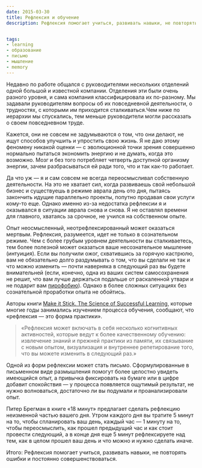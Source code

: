 ```yaml
---
date: 2015-03-30
title: Рефлексия и обучение
description: Рефлексия помогает учиться, развивать навыки, не повторять ошибки и постоянно совершенствоваться.


tags:
- learning
- образование
- письмо
- мышление
- memory
---
```


Недавно по работе общался с руководителями нескольких отделений одной большой и известной компании. Отделения эти были очень разного уровня, и сама компания классифицировала их по-разному. Мы задавали руководителям вопросы об их повседневной деятельности, о трудностях, с которыми им приходится сталкиваться.Чем ниже по иерархии мы спускались, тем меньше руководители могли рассказать о своем повседневном труде. 

Кажется, они не совсем не задумываются о том, что они делают, не ищут способов улучшить и упростить свою жизнь. Я не даю этому феномену никакой оценки — с эволюционной точки зрения совершенно нормально пытаться экономить энергию и не думать, когда это возможно. Мозг и без того потребляет четверть доступной организму энергии, зачем разбрасываться ей ради того, что и так как-то работает.

Да что уж — я и сам совсем не всегда переосмысливал собственную деятельности. На это не хватает сил, когда развиваешь свой небольшой бизнес и существуешь в режиме аврала день ото дня, пытаясь закончить идущие параллельно проекты, попутно продавая свои услуги кому-то еще. Однако именно из-за недостатка рефлексии я и оказывался в ситуации аврала снова и снова. Я не оставлял времени для главного, хватаясь за срочное, не учился на собственном опыте. 

Опыт неосмысленный, неотрефлексированный может оказаться мертвым. Рефлексия, разумеется, идет не только в сознательном режиме. Чем с более грубым уровнем деятельности вы сталкиваетесь, тем более полезной может оказаться ваше несознательное мышление (интуиция). Если вы получили ожог, схватившись за горячую кастрюлю, вам не обязательно долго раздумывать о том, что вы сделали не так и что можно изменить — почти наверняка в следующий раз вы будете внимательней (если, конечно, одна из ваших систем самосохранения не решит, что вам лучше держаться подальше от раскаленной утвари и не подарит вам [пирофобию](https://ru.wikipedia.org/wiki/%D0%9F%D0%B8%D1%80%D0%BE%D1%84%D0%BE%D0%B1%D0%B8%D1%8F)). Однако в более сложных ситуациях без сознательной проработки опыта не обойтись.

Авторы книги [Make it Stick. The Science of Successful Learning](http://astore.amazon.com/glebkali-20/detail/0674729013), которые многие годы занимались изучением процесса обучения, сообщают, что «рефлексия — это форма практики». 

<blockquote>«Рефлексия может включать в себя несколько когнитивных активностей, которые ведут к более качественному обучению: извлечение знаний и прежней практики из памяти, их связывание с новым опытом, визуализация и внутреннее репетирование того, что вы можете изменить в следующий раз.»</blockquote>

Одной из форм рефлексии может стать письмо. Сформулированные в письменном виде размышления помогут более целостно увидеть имеющийся опыт, а привычка фиксировать на бумаге или в цифре добавит спокойствия — у процесса появляется ощутимый результат, не нужно волноваться, достаточно ли вы подумали и проанализировали опыт.

Питер Брегман в книге «18 минут» предлагает сделать рефлекцию неизменной частью вашего дня. Утром каждого дня вы тратите 5 минут на то, чтобы спланировать ваш день, каждый час — 1 минуту на то, чтобы переосмыслить, как прошел предыдущий час и как стоит провести следующий, а в конце дня еще 5 минут рефлексируете над тем, как в целом прошел ваш день и что можно и нужно сделать иначе.

Итого: Рефлексия помогает учиться, развивать навыки, не повторять ошибки и постоянно совершенствоваться.
